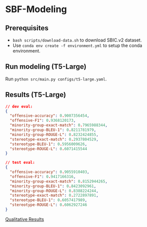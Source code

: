 # SBF-Modeling

## Prerequisites

- `bash scripts/download-data.sh` to download SBIC.v2 dataset.
- Use `conda env create -f environment.yml` to setup the conda environment.

## Run modeling (T5-Large)

Run `python src/main.py configs/t5-large.yaml`.

## Results (T5-Large)

```json
// dev eval:
{
  "offensive-accuracy": 0.9007356454,
  "offensive-F1": 0.9368120173,
  "minority-group-exact-match": 0.7965988344,
  "minority-group-BLEU-1": 0.8211781979,
  "minority-group-ROUGE-L": 0.8232424855,
  "stereotype-exact-match": 0.2937804529,
  "stereotype-BLEU-1": 0.5956009626,
  "stereotype-ROUGE-L": 0.6071415544
}

// test eval:
{
  "offensive-accuracy": 0.9055910403,
  "offensive-F1": 0.9417166316,
  "minority-group-exact-match": 0.8152944265,
  "minority-group-BLEU-1": 0.8423092961,
  "minority-group-ROUGE-L": 0.8388224244,
  "stereotype-exact-match": 0.2722897891,
  "stereotype-BLEU-1": 0.6057417989,
  "stereotype-ROUGE-L": 0.6062927246
}
```

[Qualitative Results](https://docs.google.com/spreadsheets/d/1dKMdfW3hAVTSRJa5twRhWReyf8vXzpDIbxfAXrFCUYs/edit#gid=1679411607)
